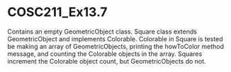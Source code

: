 # COSC211_Ex13.7
Contains an empty GeometricObject class.
Square class extends GeometricObject and implements Colorable.
Colorable in Square is tested be making an array of GeometricObjects, printing the howToColor method message, and counting the Colorable objects in the array.  Squares increment the Colorable object count, but GeometricObjects do not.
